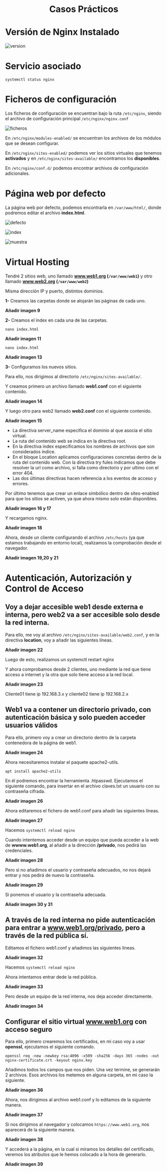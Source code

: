 <h1><p align=center> Casos Prácticos </p></h1>

# Versión de Nginx Instalado

![version](https://i.imgur.com/RXDhP3j.png)

# Servicio asociado

``` systemctl status nginx ```

# Ficheros de configuración

Los ficheros de configuración se encuentran bajo la ruta ```/etc/nginx```, siendo el archivo de configuración principal ```/etc/nginx/nginx.conf```

![ficheros](https://i.imgur.com/LnX5BwW.png)

En ```/etc/nginx/modules-enabled/``` se encuentran los archivos de los módulos que se desean configurar.

En ```/etc/nginx/sites-enabled/``` podemos ver los sitios virtuales que tenemos **activados** y en ```/etc/nginx/sites-available/``` encontramos los **disponibles**.

En ```/etc/nginx/conf.d/``` podemos encontrar archivos de configuración adicionales.

# Página web por defecto

La página web por defecto, podemos encontrarla en ```/var/www/html/```, donde podremos editar el archivo **index.html**.

![defecto](https://i.imgur.com/q9GtFyJ.png)

![index](https://i.imgur.com/r9flyPH.png)

![muestra](https://i.imgur.com/doYLk5q.png)

# Virtual Hosting

Tendré 2 sitios web, uno llamado **www.web1.org (```/var/www/web1```)** y otro llamado **www.web2.org (```/var/www/web2```)**

Misma dirección IP y puerto, distintos dominios.

**1-** Creamos las carpetas donde se alojarán las páginas de cada uno.

**Añadir imagen 9**

**2-** Creamos el index en cada una de las carpetas.

``` nano index.html ```

**Añadir imagen 11**

``` nano index.html ```

**Añadir imagen 13**

**3-** Configuramos los nuevos sitios.

Para ello, nos dirigimos al directorio ```/etc/nginx/sites-available/```.

Y creamos primero un archivo llamado **web1.conf** con el siguiente contenido.

**Añadir imagen 14**

Y luego otro para web2 llamado **web2.conf** con el siguiente contenido.

**Añadir imagen 15**

* La directiva server_name especifica el dominio al que asocia el sitio virtual.
* La ruta del contenido web se indica en la directiva root.
* En la directiva index especificamos los nombres de archivos que son considerados índice.
* En el bloque Location aplicamos configuraciones concretas dentro de la ruta del contenido web. Con la directiva try fules indicamos que debe resolver la url como archivo, si falla como directorio y por ultimo con el error 404.
* Las dos últimas directivas hacen referencia a los eventos de acceso y errores.

Por último tenemos que crear un enlace simbólico dentro de sites-enabled para que los sitios se activen, ya que ahora mismo solo están disponibles.

**Añadir imagen 16 y 17**

Y recargamos nginx.

**Añadir imagen 18**

Ahora, desde un cliente configurando el archivo ```/etc/hosts``` (ya que estamos trabajando en entorno local), realizamos la comprobación desde el navegador.

**Añadir imagen 19,20 y 21**

# Autenticación, Autorización y Control de Acceso

## Voy a dejar accesible web1 desde externa e interna, pero web2 va a ser accesible solo desde la red interna.

Para ello, me voy al archivo ```/etc/nginx/sites-available/web2.conf```, y en la directiva **location**, voy a añadir las siguientes líneas.

**Añadir imagen 22**

Luego de esto, realizamos un systemctl restart nginx

Y ahora comprobamos desde 2 clientes, uno mediante la red que tiene acceso a internet y la otra que solo tiene acceso a la red local.

**Añadir imagen 23**

Cliente01 tiene ip 192.168.3.x y cliente02 tiene ip 192.168.2.x

## Web1 va a contener un directorio privado, con autenticación básica y solo pueden acceder usuarios válidos

Para ello, primero voy a crear un directorio dentro de la carpeta contenedora de la página de web1.

**Añadir imagen 24**

Ahora necesitaremos instalar el paquete apache2-utils.

``` apt install apache2-utils ```

En él podremos encontrar la herramienta .htpasswd. Ejecutamos el siguiente comando, para insertar en el archivo claves.txt un usuario con su contraseña cifrada.

**Añadir imagen 26**

Ahora editaremos el fichero de web1.conf para añadir las siguientes líneas.

**Añadir imagen 27**

Hacemos ```systemctl reload nginx```

Cuando intentemos acceder desde un equipo que pueda acceder a la web de **wwww.web1.org**, al añadir a la dirección **/privado**, nos pedirá las credenciales.

**Añadir imagen 28**

Pero si no añadimos el usuario y contraseña adecuados, no nos dejará entrar y nos pedirá de nuevo la contraseña.

**Añadir imagen 29**

Si ponemos el usuario y la contraseña adecuada.

**Añadir imagen 30 y 31**

## A través de la red interna no pide autenticación para entrar a www.web1.org/privado, pero a través de la red pública sí.

Editamos el fichero web1.conf y añadimos las siguientes líneas.

**Añadir imagen 32**

Hacemos ```systemctl reload nginx```

Ahora intentamos entrar dede la red pública.

**Añadir imagen 33**

Pero desde un equipo de la red interna, nos deja acceder directamente.

**Añadir imagen 34**

## Configurar el sitio virtual www.web1.org con acceso seguro

Para ello, primero crearemos los certificados, en mi caso voy a usar **openssl**, ejecutamos el siguiente comando.

``` openssl req -new -newkey rsa:4096 -x509 -sha256 -days 365 -nodes -out nginx-certificate.crt -keyout nginx.key ```

Añadimos todos los campos que nos piden. Una vez termine, se generarán 2 archivos. Esos archivos los metemos en alguna carpeta, en mi caso la siguiente.

**Añadir imagen 36**

Ahora, nos dirigimos al archivo web1.conf y lo editamos de la siguiente manera.

**Añadir imagen 37**

Si nos dirigimos al  navegador y colocamos ``` https://www.web1.org ```, nos aparecerá de la siguiente manera.

**Añadir imagen 38**

Y accederá a la página, en la cual si miramos los detalles del certificado, veremos los atributos que le hemos colocado a la hora de generarlo.

**Añadir imagen 39**

